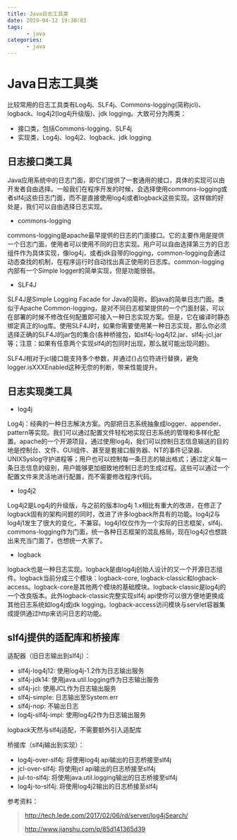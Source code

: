 ```yaml
---
title: Java日志工具类
date: 2019-04-12 19:30:03
tags:
      - java
categories:
      - java
---
```


# Java日志工具类

比较常用的日志工具类有Log4j、SLF4j、Commons-logging(简称jcl)、logback、log4j2(log4j升级版)、jdk logging。大致可分为两类：

- 接口类，包括Commons-logging、SLF4j
- 实现类，Log4j、log4j2、logback、jdk logging

<!--more-->

## 日志接口类工具

Java应用系统中的日志门面，即它们提供了一套通用的接口，具体的实现可以由开发者自由选择。一般我们在程序开发的时候，会选择使用commons-logging或者slf4j这些日志门面，而不是直接使用log4j或者logback这些实现。这样做的好处是，我们可以自由选择日志实现。

- commons-logging

commons-logging是apache最早提供的日志的门面接口。它的主要作用是提供一个日志门面，使用者可以使用不同的日志实现。用户可以自由选择第三方的日志组件作为具体实现，像log4j，或者jdk自带的logging，common-logging会通过动态查找的机制，在程序运行时自动找出真正使用的日志库。common-logging内部有一个Simple logger的简单实现，但是功能很弱。

- SLF4J

SLF4J是Simple Logging Facade for Java的简称，即java的简单日志门面。类似于Apache Common-logging，是对不同日志框架提供的一个门面封装，可以在部署的时候不修改任何配置即可接入一种日志实现方案。但是，它在编译时静态绑定真正的log库。使用SLF4J时，如果你需要使用某一种日志实现，那么你必须选择正确的SLF4J的jar包的集合(各种桥接包，如slf4j-log4j12.jar、slf4j-jcl.jar等；注意：如果有任意两个实现slf4j的包同时出现，那么就可能出现问题)。

SLF4J相对于jcl接口能支持多个参数，并通过{}占位符进行替换，避免logger.isXXXEnabled这种无奈的判断，带来性能提升。

## 日志实现类工具

- log4j

Log4j：经典的一种日志解决方案。内部把日志系统抽象成logger、appender、pattern等实现。我们可以通过配置文件轻松地实现日志系统的管理和多样化配置。apache的一个开源项目，通过使用log4j，我们可以控制日志信息输送的目的地是控制台、文件、GUI组件、甚至是套接口服务器、NT的事件记录器、UNIXSyslog守护进程等；用户也可以控制每一条日志的输出格式；通过定义每一条日志信息的级别，用户能够更加细致地控制日志的生成过程。这些可以通过一个配置文件来灵活地进行配置，而不需要修改程序代码。

- log4j2

Log4j2是Log4j的升级版，与之前的版本log4j 1.x相比有重大的改进，在修正了logback固有的架构问题的同时，改进了许多logback所具有的功能。log4j2与log4j1发生了很大的变化，不兼容。log4j1仅仅作为一个实际的日志框架，slf4j、commons-logging作为门面，统一各种日志框架的混乱格局，现在log4j2也想跳出来充当门面了，也想统一大家了。

- logback

logback也是一种日志实现。logback是由log4j创始人设计的又一个开源日志组件。logback当前分成三个模块：logback-core, logback-classic和logback-access。logback-core是其他两个模块的基础模块。logback-classic是log4j的一个改良版本。此外logback-classic完整实现slf4j api使你可以很方便地更换成其他日志系统如log4j或jdk logging。logback-access访问模块与servlet容器集成提供通过http来访问日志的功能。

## slf4j提供的适配库和桥接库

适配器（旧日志输出到slf4j）：

- slf4j-log4j12: 使用log4j-1.2作为日志输出服务
- slf4j-jdk14: 使用java.util.logging作为日志输出服务
- slf4j-jcl: 使用JCL作为日志输出服务
- slf4j-simple: 日志输出至System.err
- slf4j-nop: 不输出日志
- log4j-slf4j-impl: 使用log4j2作为日志输出服务

logback天然与slf4j适配，不需要额外引入适配库

桥接库（slf4j输出到实现）：

- log4j-over-slf4j: 将使用log4j api输出的日志桥接至slf4j
- jcl-over-slf4j: 将使用jcl api输出的日志桥接至slf4j
- jul-to-slf4j: 将使用java.util.logging输出的日志桥接至slf4j
- log4j-to-slf4j: 将使用log4j2输出的日志桥接至slf4j


参考资料：

> http://tech.lede.com/2017/02/06/rd/server/log4jSearch/
>
> http://www.jianshu.com/p/85d141365d39



